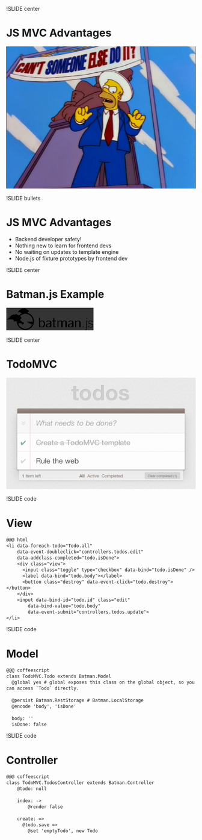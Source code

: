 !SLIDE center
# JS MVC Advantages #

![Trash](someone_else.png)

!SLIDE bullets
# JS MVC Advantages #

* Backend developer safety!
* Nothing new to learn for frontend devs
* No waiting on updates to template engine
* Node.js of fixture prototypes by frontend dev

!SLIDE center
# Batman.js Example #

![Batman.js](batmanjs.png)

!SLIDE center
# TodoMVC #
![TodoMVC](todomvc.png)

!SLIDE code
# View #

    @@@ html
    <li data-foreach-todo="Todo.all"
    	data-event-doubleclick="controllers.todos.edit"
	    data-addclass-completed="todo.isDone">
    	<div class="view">
	      <input class="toggle" type="checkbox" data-bind="todo.isDone" />
          <label data-bind="todo.body"></label>
	      <button class="destroy" data-event-click="todo.destroy"></button>
	    </div>
        <input data-bind-id="todo.id" class="edit"
            data-bind-value="todo.body" 
            data-event-submit="controllers.todos.update">
	</li>

!SLIDE code
# Model #

    @@@ coffeescript
    class TodoMVC.Todo extends Batman.Model
      @global yes # global exposes this class on the global object, so you can access `Todo` directly.

      @persist Batman.RestStorage # Batman.LocalStorage
      @encode 'body', 'isDone'

      body: ''
      isDone: false


!SLIDE code
# Controller #

    @@@ coffeescript
    class TodoMVC.TodosController extends Batman.Controller
        @todo: null
        
        index: ->
            @render false

        create: =>
          @todo.save =>
            @set 'emptyTodo', new Todo
